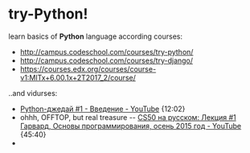 # try-Python!
learn basics of **Python** language 
according courses:
- http://campus.codeschool.com/courses/try-python/ 
- http://campus.codeschool.com/courses/try-django/
- https://courses.edx.org/courses/course-v1:MITx+6.00.1x+2T2017_2/course/

..and vidurses:
- [Python-джедай #1 - Введение - YouTube](https://www.youtube.com/watch?v=ahe3WpBMdm4) {12:02}
- ohhh, OFFTOP, but real treasure -- [CS50 на русском: Лекция #1 Гарвард, Основы программирования, осень 2015 год - YouTube](https://www.youtube.com/watch?v=SW_UCzFO7X0) {45:40}
- 
